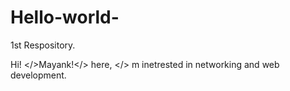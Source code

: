 # Hello-world-
1st Respository.

Hi!
</>Mayank!</> here,
</> m inetrested in networking and web development.
